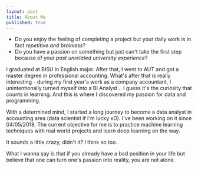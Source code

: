 ```yaml
---
layout: post
title: About Me
published: true
---
```

- Do you enjoy the feeling of completing a project but your daily work is in fact _repetitive and brainless_?
- Do you have a passion on something but just can't take the first step because of your _past unrelated university experience_?


I graduated at BISU in English major. After that, I went to AUT and got a master degree in professional accounting. What's after that is really interesting - during my first year's work as a company accountant, I unintentionally turned myself into a BI Analyst... I guess it's the curiosity that counts in learning. And this is where I discovered my passion for data and programming.

With a determined mind, I started a long journey to become a data analyst in accounting area (data scientist if I'm lucky xD). I've been working on it since 04/05/2018. The current objective for me is to practice machine learning techniques with real world projects and learn deep learning on the way.

It sounds a little crazy, didn't it? I think so too. 

What I wanna say is that if you already have a bad position in your life but believe that one can turn one's passion into reality, you are not alone.

